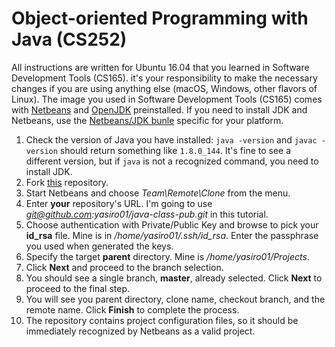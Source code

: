 # Object-oriented Programming with Java (CS252)

All instructions are written for Ubuntu 16.04 that you learned in Software Development Tools (CS165). it's your responsibility to make the necessary changes if you are using anything else (macOS, Windows, other flavors of Linux). The image you used in Software Development Tools (CS165) comes with [Netbeans](https://netbeans.org/) and [OpenJDK](http://openjdk.java.net/) preinstalled. If you need to install JDK and Netbeans, use the [Netbeans/JDK bunle](http://www.oracle.com/technetwork/java/javase/downloads/index.html) specific for your platform.

1. Check the version of Java you have installed: `java -version` and `javac -version` should return something like `1.8.0_144`. It's fine to see a different version, but if `java` is not a recognized command, you need to install JDK.
1. Fork [this](https://github.com/yasiro01/java-class-pub/) repository.
1. Start Netbeans and choose *Team\Remote\Clone* from the menu.
1. Enter **your** repository's URL. I'm going to use *git@github.com:yasiro01/java-class-pub.git* in this tutorial.
1. Choose authentication with Private/Public Key and browse to pick your **id_rsa** file. Mine is in */home/yasiro01/.ssh/id_rsa*. Enter the passphrase you used when generated the keys.
1. Specify the target **parent** directory. Mine is */home/yasiro01/Projects*.
1. Click **Next** and proceed to the branch selection.
1. You should see a single branch, **master**, already selected. Click **Next** to proceed to the final step.
1. You will see you parent directory, clone name, checkout branch, and the remote name. Click **Finish** to complete the process.
1. The repository contains project configuration files, so it should be immediately recognized by Netbeans as a valid project.

